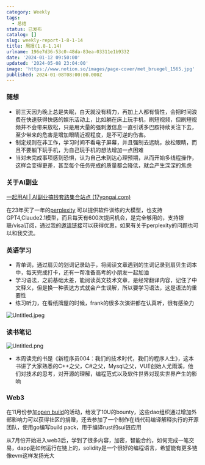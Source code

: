 ```yaml
---
category: Weekly
tags:
  - 总结
status: 已发布
catalog: []
slug: weekly-report-1-8-1-14
title: 周报(1.8-1.14)
urlname: 196e7d36-53c0-48da-83ea-03311e1b9332
date: '2024-01-12 09:50:00'
updated: '2024-05-08 23:04:00'
image: 'https://www.notion.so/images/page-cover/met_bruegel_1565.jpg'
published: 2024-01-08T08:00:00.000Z
---
```


### 随想

- 前三天因为晚上总是失眠，白天就没有精力，再加上人都有惰性，会把时间浪费在快速获得快感的娱乐活动上，比如躺在床上玩手机，刷短视频，但刷短视频并不会带来放松，只是用大量的强刺激信息一直引诱多巴胺持续关注下去，至少带来的危害是增加眼睛近视程度，是不可逆的伤害。
- 制定规则在非工作，学习时间不看电子屏幕，并且强制去远眺，放松眼睛，而且不要躺下玩手机，为自己玩手机的想法增加一点困难
- 当对未完成事项感到恐惧，认为自己未到达心理预期，从而开始多线程操作，这样会变得更差，甚至每个任务完成的质量都会降低，就会产生深深的焦虑

### 关于AI副业


[一起用AI | AI副业搞钱套路集合站点 (17yongai.com)](https://17yongai.com/)


在23年买了一年的[perplexity](https://www.perplexity.ai/) 可以提供软件训练的大模型，也支持GPT4,Claude2.1模型，而且每天有600次提问机会，是完全够用的，支持银联/visa订阅，通过我的[邀请链接](https://perplexity.ai/pro?referral_code=SGJ7X87B)可以获得优惠，如果有关于perplexity的问题也可以和我交流。


### 英语学习

- 背单词，通过扇贝的划词记录助手，将阅读文章遇到的生词记录到扇贝生词本中，每天完成打卡，还有一帮准备高考的小朋友一起加油
- 学习语法，之前基础太差，能阅读英文技术文章，是经常翻译内容，记住了中文释义，但是换一种表达方式就会产生误解，所以要学习语法，这是语法的重要性
- 练习听力，在看纸牌屋的时候，frank的很多次演讲都在认真听，很有感染力

![Untitled.jpeg](https://prod-files-secure.s3.us-west-2.amazonaws.com/5d24fe63-e567-4804-86f9-9fdc62e13082/c33f3733-be40-431e-a494-10399ac86f32/Untitled.jpeg?X-Amz-Algorithm=AWS4-HMAC-SHA256&X-Amz-Content-Sha256=UNSIGNED-PAYLOAD&X-Amz-Credential=ASIAZI2LB466Q2UF4TIV%2F20250306%2Fus-west-2%2Fs3%2Faws4_request&X-Amz-Date=20250306T213418Z&X-Amz-Expires=3600&X-Amz-Security-Token=IQoJb3JpZ2luX2VjEOr%2F%2F%2F%2F%2F%2F%2F%2F%2F%2FwEaCXVzLXdlc3QtMiJHMEUCIQDbhaCht%2BbdRFgi0aI50dtGU56tSFTuLqSAtjGJg8Q8YQIgO4KK4LdIl05gXpAPc0pYlKYKdXguoiLSEA%2BQbAR50cEq%2FwMIMxAAGgw2Mzc0MjMxODM4MDUiDC7pTu8yycqfBaemsSrcA%2FzWgeuKw5HtFKY8ZUliZaJwSUxGFzZsBCgTJCng4zjo0bTG%2FIstJCXp8uqmRZwNtk8gQEC818nt7s1uCWLfNHSi2wdSfDGT3w%2BbbD6kYc%2BSBdhLSs%2FLojpWY5Nqo5WgJfXO7E4jErT%2ByuaHRSlrGzSg5pzorIJ2ZWRjowdraNg7rv6CR%2F2PjkQXt05UnYwP6s5A6aQ8ySMrWiglz%2FabDASPYOSeRlIsMzHi1btN1W3BWmzO5kz5xCr%2FFnL1dfhtemKpk%2B2Pews%2BhbsuIyfay72VDIBL10fE1JqhyrACUZie27rXYWB0SEFnzR871ZpdoiyTWcG5o6YNQpftxvaBckCjiNfMqYC%2B3dkN6uu1TRcI%2Ffah0rSOXcEUSZmfDb4VQJgwGpipetzJNV%2BkZuyFK%2BrQaDcnQE9hcBdYJhJgtkimk2tdY2RJO8B9KGoxNz1aT4D1%2FjsCsb9ZWCwfxQ4J8mOs%2BilXKKx8CIp%2BiOC2epqMI4k8CBxoBBCOx74ks%2BCX5ZD6WysSwZE99kuVlw7Pwv4cHu29DroTYXqE%2BEscnOlmgZasPQtmcwM4rnHsHS%2F1s1UTzfWA1Bh5TQdMiL4tsX7fuhjMkvGdqM%2FQCkt2%2FTs86akuu7YGDpgP46c%2FMKrMp74GOqUBgNKLmsESpqjl7tDc6eGhsLnRhUowXZOhcLDOr3XWxEk0DMamkTIO%2F4T%2Bx%2FuqOkH0KrT8w4MsaZjbC9zrgCqWeY%2FVe5%2BQCZQHa4U2hre8ty9xNziuarWhEV8jhMt%2F7K65wZ5vX1p4Xo4llucvimy70THvgvFvlLHjLIAkK4Mn%2FUowGMTZC67XMOKPO4wY5wXucWTp7ZZRv3Kb%2FKuG1qEDJkqMWIjM&X-Amz-Signature=e0057eff4a1fb5ae11268d2a2099cd8aa0c09213f56bb1ec26ded6cd669ef7d9&X-Amz-SignedHeaders=host&x-id=GetObject)


### 读书笔记


![Untitled.png](https://prod-files-secure.s3.us-west-2.amazonaws.com/5d24fe63-e567-4804-86f9-9fdc62e13082/96aa439a-1c95-4054-aa84-ef4e0c8eb5d1/Untitled.png?X-Amz-Algorithm=AWS4-HMAC-SHA256&X-Amz-Content-Sha256=UNSIGNED-PAYLOAD&X-Amz-Credential=ASIAZI2LB466Q2UF4TIV%2F20250306%2Fus-west-2%2Fs3%2Faws4_request&X-Amz-Date=20250306T213418Z&X-Amz-Expires=3600&X-Amz-Security-Token=IQoJb3JpZ2luX2VjEOr%2F%2F%2F%2F%2F%2F%2F%2F%2F%2FwEaCXVzLXdlc3QtMiJHMEUCIQDbhaCht%2BbdRFgi0aI50dtGU56tSFTuLqSAtjGJg8Q8YQIgO4KK4LdIl05gXpAPc0pYlKYKdXguoiLSEA%2BQbAR50cEq%2FwMIMxAAGgw2Mzc0MjMxODM4MDUiDC7pTu8yycqfBaemsSrcA%2FzWgeuKw5HtFKY8ZUliZaJwSUxGFzZsBCgTJCng4zjo0bTG%2FIstJCXp8uqmRZwNtk8gQEC818nt7s1uCWLfNHSi2wdSfDGT3w%2BbbD6kYc%2BSBdhLSs%2FLojpWY5Nqo5WgJfXO7E4jErT%2ByuaHRSlrGzSg5pzorIJ2ZWRjowdraNg7rv6CR%2F2PjkQXt05UnYwP6s5A6aQ8ySMrWiglz%2FabDASPYOSeRlIsMzHi1btN1W3BWmzO5kz5xCr%2FFnL1dfhtemKpk%2B2Pews%2BhbsuIyfay72VDIBL10fE1JqhyrACUZie27rXYWB0SEFnzR871ZpdoiyTWcG5o6YNQpftxvaBckCjiNfMqYC%2B3dkN6uu1TRcI%2Ffah0rSOXcEUSZmfDb4VQJgwGpipetzJNV%2BkZuyFK%2BrQaDcnQE9hcBdYJhJgtkimk2tdY2RJO8B9KGoxNz1aT4D1%2FjsCsb9ZWCwfxQ4J8mOs%2BilXKKx8CIp%2BiOC2epqMI4k8CBxoBBCOx74ks%2BCX5ZD6WysSwZE99kuVlw7Pwv4cHu29DroTYXqE%2BEscnOlmgZasPQtmcwM4rnHsHS%2F1s1UTzfWA1Bh5TQdMiL4tsX7fuhjMkvGdqM%2FQCkt2%2FTs86akuu7YGDpgP46c%2FMKrMp74GOqUBgNKLmsESpqjl7tDc6eGhsLnRhUowXZOhcLDOr3XWxEk0DMamkTIO%2F4T%2Bx%2FuqOkH0KrT8w4MsaZjbC9zrgCqWeY%2FVe5%2BQCZQHa4U2hre8ty9xNziuarWhEV8jhMt%2F7K65wZ5vX1p4Xo4llucvimy70THvgvFvlLHjLIAkK4Mn%2FUowGMTZC67XMOKPO4wY5wXucWTp7ZZRv3Kb%2FKuG1qEDJkqMWIjM&X-Amz-Signature=25cb257e5fd8351401872b2b509b8d1010d98d2e4fcc14699ef1218f0a283141&X-Amz-SignedHeaders=host&x-id=GetObject)

- 本周读完的书是《新程序员004：我们的技术时代，我们的程序人生》，这本书讲了大家熟悉的C++之父，C#之父，Mysql之父，VUE创始人尤雨溪，他们对技术的思考，对开源的理解，编程范式以及软件世界对现实世界产生的影响

### Web3


在11月份参加[open build](https://openbuild.xyz/learn/challenges)的活动，给发了10U的bounty，这些dao组织通过增加外部影响力可以获得社区的捐赠，还去参加了一个制作在线代码编译解释执行的开源团队，使用go编写build pack，用于编译rust的sui链应用


从7月份开始进入web3后，学到了很多内容，加密，智能合约，如何完成一笔交易，dapp是如何运行在链上的，solidity是一个很好的编程语言，希望能有更多链像evm这样发扬光大


